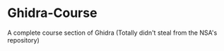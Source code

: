 # Ghidra-Course
A complete course section of Ghidra (Totally didn't steal from the NSA's repository)
